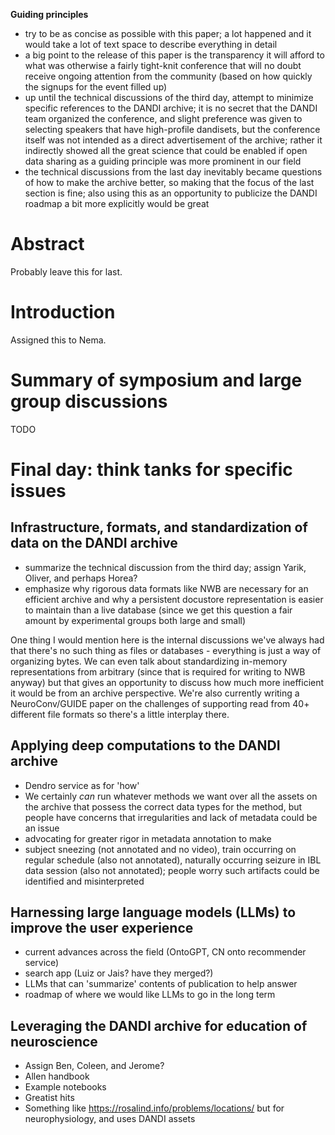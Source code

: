 **Guiding principles**

- try to be as concise as possible with this paper; a lot happened and it would take a lot of text space to describe everything in detail
- a big point to the release of this paper is the transparency it will afford to what was otherwise a fairly tight-knit conference that will no doubt receive ongoing attention from the community (based on how quickly the signups for the event filled up)
- up until the technical discussions of the third day, attempt to minimize specific references to the DANDI archive; it is no secret that the DANDI team organized the conference, and slight preference was given to selecting speakers that have high-profile dandisets, but the conference itself was not intended as a direct advertisement of the archive; rather it indirectly showed all the great science that could be enabled if open data sharing as a guiding principle was more prominent in our field
- the technical discussions from the last day inevitably became questions of how to make the archive better, so making that the focus of the last section is fine; also using this as an opportunity to publicize the DANDI roadmap a bit more explicitly would be great



# Abstract

Probably leave this for last.



# Introduction

Assigned this to Nema.



# Summary of symposium and large group discussions

TODO



# Final day: think tanks for specific issues

## Infrastructure, formats, and standardization of data on the DANDI archive

- summarize the technical discussion from the third day; assign Yarik, Oliver, and perhaps Horea?
- emphasize why rigorous data formats like NWB are necessary for an efficient archive and why a persistent docustore representation is easier to maintain than a live database (since we get this question a fair amount by experimental groups both large and small)

One thing I would mention here is the internal discussions we've always had that there's no such thing as files or databases - everything is just a way of organizing bytes. We can even talk about standardizing in-memory representations from arbitrary (since that is required for writing to NWB anyway) but that gives an opportunity to discuss how much more inefficient it would be from an archive perspective. We're also currently writing a NeuroConv/GUIDE paper on the challenges of supporting read from 40+ different file formats so there's a little interplay there.


## Applying deep computations to the DANDI archive

- Dendro service as for 'how'
- We certainly _can_ run whatever methods we want over all the assets on the archive that possess the correct data types for the method, but people have concerns that irregularities and lack of metadata could be an issue
- advocating for greater rigor in metadata annotation to make
- subject sneezing (not annotated and no video), train occurring on regular schedule (also not annotated), naturally occurring seizure in IBL data session (also not annotated); people worry such artifacts could be identified and misinterpreted


## Harnessing large language models (LLMs) to improve the user experience

- current advances across the field (OntoGPT, CN onto recommender service)
- search app (Luiz or Jais? have they merged?)
- LLMs that can 'summarize' contents of publication to help answer
- roadmap of where we would like LLMs to go in the long term


## Leveraging the DANDI archive for education of neuroscience

- Assign Ben, Coleen, and Jerome?
- Allen handbook
- Example notebooks
- Greatist hits
- Something like https://rosalind.info/problems/locations/ but for neurophysiology, and uses DANDI assets

